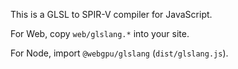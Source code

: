 This is a GLSL to SPIR-V compiler for JavaScript.

For Web, copy `web/glslang.*` into your site.

For Node, import `@webgpu/glslang` (`dist/glslang.js`).
